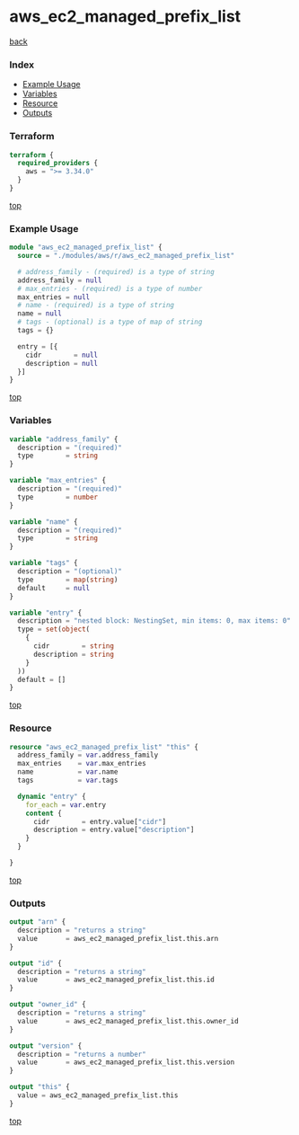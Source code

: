 # aws_ec2_managed_prefix_list

[back](../aws.md)

### Index

- [Example Usage](#example-usage)
- [Variables](#variables)
- [Resource](#resource)
- [Outputs](#outputs)

### Terraform

```terraform
terraform {
  required_providers {
    aws = ">= 3.34.0"
  }
}
```

[top](#index)

### Example Usage

```terraform
module "aws_ec2_managed_prefix_list" {
  source = "./modules/aws/r/aws_ec2_managed_prefix_list"

  # address_family - (required) is a type of string
  address_family = null
  # max_entries - (required) is a type of number
  max_entries = null
  # name - (required) is a type of string
  name = null
  # tags - (optional) is a type of map of string
  tags = {}

  entry = [{
    cidr        = null
    description = null
  }]
}
```

[top](#index)

### Variables

```terraform
variable "address_family" {
  description = "(required)"
  type        = string
}

variable "max_entries" {
  description = "(required)"
  type        = number
}

variable "name" {
  description = "(required)"
  type        = string
}

variable "tags" {
  description = "(optional)"
  type        = map(string)
  default     = null
}

variable "entry" {
  description = "nested block: NestingSet, min items: 0, max items: 0"
  type = set(object(
    {
      cidr        = string
      description = string
    }
  ))
  default = []
}
```

[top](#index)

### Resource

```terraform
resource "aws_ec2_managed_prefix_list" "this" {
  address_family = var.address_family
  max_entries    = var.max_entries
  name           = var.name
  tags           = var.tags

  dynamic "entry" {
    for_each = var.entry
    content {
      cidr        = entry.value["cidr"]
      description = entry.value["description"]
    }
  }

}
```

[top](#index)

### Outputs

```terraform
output "arn" {
  description = "returns a string"
  value       = aws_ec2_managed_prefix_list.this.arn
}

output "id" {
  description = "returns a string"
  value       = aws_ec2_managed_prefix_list.this.id
}

output "owner_id" {
  description = "returns a string"
  value       = aws_ec2_managed_prefix_list.this.owner_id
}

output "version" {
  description = "returns a number"
  value       = aws_ec2_managed_prefix_list.this.version
}

output "this" {
  value = aws_ec2_managed_prefix_list.this
}
```

[top](#index)